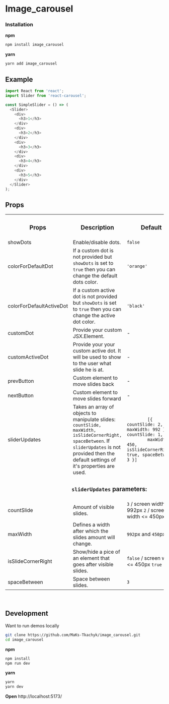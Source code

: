 # Image_carousel

### Installation
**npm**

```bash
npm install image_carousel
```

**yarn**

```bash
yarn add image_carousel
```

## **Example**
```js
import React from 'react';
import Slider from 'react-carousel';

const SimpleSlider = () => (
  <Slider>
    <div>
      <h3>1</h3>
    </div>
    <div>
      <h3>2</h3>
    </div>
    <div>
      <h3>3</h3>
    </div>
    <div>
      <h3>4</h3>
    </div>
    <div>
      <h3>5</h3>
    </div>
  </Slider>
);
```

## **Props**

<table width='100%'>
  <tr>
    <th><h3><b>Props</b></h3></th>
    <th><h3><b>Description</b></h3></th>
    <th><h3><b>Default</b></h3></th>
    <th><h3><b>Type</b></h3></th>
  </tr>
  <tr>
    <td>showDots</td>
    <td>Enable/disable dots.</td>
    <td><code>false</code></td>
    <td>boolean</td>
  </tr>
  <tr>
    <td>colorForDefaultDot</td>
    <td>
      If a custom dot is not provided but <code>showDots</code> is set to
      <code>true</code> then you can change the default dots color.
    </td>
    <td><code>'orange'</code></td>
    <td>string</td>
  </tr>
  <tr>
    <td>colorForDefaultActiveDot</td>
    <td>
      If a custom active dot is not provided but <code>showDots</code> is set
      to <code>true</code> then you can change the active dot color.
    </td>
    <td><code>'black'</code></td>
    <td>string</td>
  </tr>
  <tr>
    <td>customDot</td>
    <td>Provide your custom JSX.Element.</td>
    <td>-</td>
    <td>JSX.Element</td>
  </tr>
  <tr>
    <td>customActiveDot</td>
    <td>
      Provide your your custom active dot. It will be
      used to show to the user what slide he is at.
    </td>
    <td>-</td>
    <td>JSX.Element</td>
  </tr>
  <tr>
    <td>prevButton</td>
    <td>Custom element to move slides back</td>
    <td>-</td>
    <td>JSX.Element</td>
  </tr>
  <tr>
    <td>nextButton</td>
    <td>Custom element to move slides forward</td>
    <td>-</td>
    <td>JSX.Element</td>
  </tr>
  <tr>
    <td>sliderUpdates</td>
    <td>
      Takes an array of objects to manipulate slides:
      <code>countSlide, maxWidth, isSlideCornerRight, spaceBetween</code>.
      If <code>sliderUpdates</code> is not provided then the default
      settings of it's properties are used.
    </td>
    <td>
      <code>
        [{ countSlide: 2, maxWidth: 992 },{ countSlide: 1,
        maxWidth: 450, isSlideCornerRight: true, spaceBetween: 3 }]
      </code>
    </td>
    <td>array</td>
  </tr>
  <tr>
    <td colspan="4" align='center'>
      <h3><code>sliderUpdates</code> parameters:</h3>
    </td>
  </tr>
  <tr>
    <td>countSlide</td>
    <td>Amount of visible slides.</td>
    <td>
      <code>3</code> / 
      screen width <= 992px <code>2</code> / 
      screen width <= 450px <code>1</code>
    </td>
    <td>number</td>
  </tr>
  <tr>
    <td>maxWidth</td>
    <td>Defines a width after which the slides amount will change.</td>
    <td><code>992</code>px and <code>450</code>px</td>
    <td>number</td>
  </tr>
  <tr>
    <td>isSlideCornerRight</td>
    <td>Show/hide a pice of an element that goes after visible slides.</td>
    <td><code>false</code> / screen width <= 450px <code>true</code></td>
    <td>boolean</td>
  </tr>
  <tr>
    <td>spaceBetween</td>
    <td>Space between slides.</td>
    <td><code>3</code></td>
    <td>number</td>
  </tr>
</table>

<br/>

## Development

Want to run demos locally

```bash
git clone https://github.com/MaKs-Tkachyk/image_carousel.git
cd image_carousel
```

**npm**
```bash
npm install
npm run dev
```

**yarn**
```bash
yarn
yarn dev
```
**Open** http://localhost:5173/